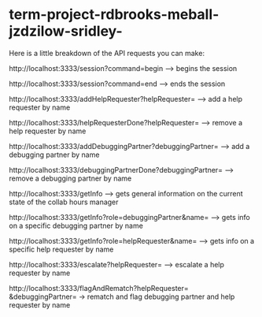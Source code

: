 # term-project-rdbrooks-meball-jzdzilow-sridley-

Here is a little breakdown of the API requests you can make:

http://localhost:3333/session?command=begin --> begins the session

http://localhost:3333/session?command=end --> ends the session

http://localhost:3333/addHelpRequester?helpRequester= --> add a help requester by name

http://localhost:3333/helpRequesterDone?helpRequester= --> remove a help requester by name

http://localhost:3333/addDebuggingPartner?debuggingPartner= --> add a debugging partner by name

http://localhost:3333/debuggingPartnerDone?debuggingPartner= --> remove a debugging partner by name

http://localhost:3333/getInfo --> gets general information on the current state of the collab hours manager

http://localhost:3333/getInfo?role=debuggingPartner&name= --> gets info on a specific debugging partner by name

http://localhost:3333/getInfo?role=helpRequester&name= --> gets info on a specific help requester by name

http://localhost:3333/escalate?helpRequester= --> escalate a help requester by name

http://localhost:3333/flagAndRematch?helpRequester= &debuggingPartner= → rematch and flag debugging partner and help requester by name

